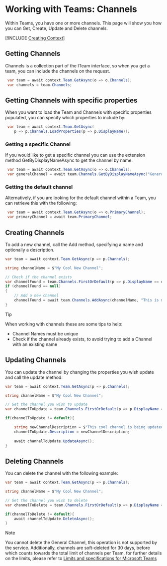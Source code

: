 # Working with Teams: Channels

Within Teams, you have one or more channels. This page will show you how you can Get, Create, Update and Delete channels.

[!INCLUDE [Creating Context](fragments/creating-context.md)]

## Getting Channels

Channels is a collection part of the ITeam interface, so when you get a team, you can include the channels on the request. 

```csharp
 var team = await context.Team.GetAsync(o => o.Channels);
 var channels = team.Channels;
```
## Getting Channels with specific properties

When you want to load the Team and Channels with specific properties populated, you can specify which properties to include by:

```csharp
 var team = await context.Team.GetAsync(
    p => p.Channels.LoadProperties(p => p.DisplayName));
```
### Getting a specific Channel

If you would like to get a specific channel you can use the extension method GetByDisplayNameAsync to get the channel by name.

```csharp
 var team = await context.Team.GetAsync(o => o.Channels);
 var generalChannel = await team.Channels.GetByDisplayNameAsync("General");
```

### Getting the default channel

Alternatively, if you are looking for the default channel within a Team, you can retrieve this with the following:

```csharp
 var team = await context.Team.GetAsync(o => o.PrimaryChannel);
 var primaryChannel = await team.PrimaryChannel;
```

## Creating Channels

To add a new channel, call the Add method, specifying a name and optionally a description.

```csharp
var team = await context.Team.GetAsync(p => p.Channels);

string channelName = $"My Cool New Channel";

// Check if the channel exists
var channelFound = team.Channels.FirstOrDefault(p => p.DisplayName == channelName);
if (channelFound == null)
{
    // Add a new channel
    channelFound = await team.Channels.AddAsync(channelName, "This is my cool new Channel, check this out!");
}
```

> [!TIP]
> When working with channels these are some tips to help:
> * Channel Names must be unique
> * Check if the channel already exists, to avoid trying to add a Channel with an existing name


## Updating Channels

You can update the channel by changing the properties you wish update and call the update method:

```csharp
var team = await context.Team.GetAsync(p => p.Channels);

string channelName = $"My Cool New Channel";

// Get the channel you wish to update
var channelToUpdate = team.Channels.FirstOrDefault(p => p.DisplayName == channelName);

if(channelToUpdate != default){

    string newChannelDescription = $"This cool channel is being updated!";
    channelToUpdate.Description = newChannelDescription;
    
    await channelToUpdate.UpdateAsync();
}
```

## Deleting Channels

You can delete the channel with the following example:

```csharp
var team = await context.Team.GetAsync(p => p.Channels);

string channelName = $"My Cool New Channel";

// Get the channel you wish to delete
var channelToDelete = team.Channels.FirstOrDefault(p => p.DisplayName == channelName);

if(channelToDelete != default){
    await channelToUpdate.DeleteAsync();
}
```

> [!Note]
> You cannot delete the General Channel, this operation is not supported by the service.
Additionally, channels are soft-deleted for 30 days, before which counts towards the total limit of channels per Team, for further details on the limits, please refer to [Limits and specifications for Microsoft Teams](https://docs.microsoft.com/en-us/microsoftteams/limits-specifications-teams)